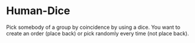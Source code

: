 # Human-Dice
Pick somebody of a group by coincidence by using a dice. You want to create an order (place back) or pick randomly every time (not place back).
